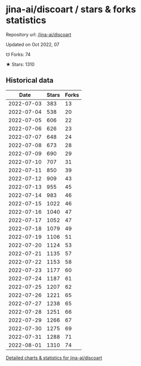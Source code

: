 # jina-ai/discoart / stars & forks statistics

Repository url: [/jina-ai/discoart](https://github.com/jina-ai/discoart)

Updated on Oct 2022, 07

☋ Forks: 74

★ Stars: 1310

## Historical data
| Date | Stars | Forks |
|------|-------|-------|
| 2022-07-03 | 383 | 13 | 
| 2022-07-04 | 538 | 20 | 
| 2022-07-05 | 606 | 22 | 
| 2022-07-06 | 626 | 23 | 
| 2022-07-07 | 648 | 24 | 
| 2022-07-08 | 673 | 28 | 
| 2022-07-09 | 690 | 29 | 
| 2022-07-10 | 707 | 31 | 
| 2022-07-11 | 850 | 39 | 
| 2022-07-12 | 909 | 43 | 
| 2022-07-13 | 955 | 45 | 
| 2022-07-14 | 983 | 46 | 
| 2022-07-15 | 1022 | 46 | 
| 2022-07-16 | 1040 | 47 | 
| 2022-07-17 | 1052 | 47 | 
| 2022-07-18 | 1079 | 49 | 
| 2022-07-19 | 1106 | 51 | 
| 2022-07-20 | 1124 | 53 | 
| 2022-07-21 | 1135 | 57 | 
| 2022-07-22 | 1153 | 58 | 
| 2022-07-23 | 1177 | 60 | 
| 2022-07-24 | 1187 | 61 | 
| 2022-07-25 | 1207 | 62 | 
| 2022-07-26 | 1221 | 65 | 
| 2022-07-27 | 1238 | 65 | 
| 2022-07-28 | 1251 | 66 | 
| 2022-07-29 | 1266 | 67 | 
| 2022-07-30 | 1275 | 69 | 
| 2022-07-31 | 1288 | 71 | 
| 2022-08-01 | 1310 | 74 | 


[Detailed charts & statistics for jina-ai/discoart](https://reviewgithub.com/rep/jina-ai/discoart)
